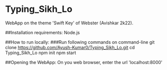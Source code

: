 # Typing_Sikh_Lo
WebApp on the theme 'Swift Key' of Webster (Avishkar 2k22).

##Installation requirements:
  Node.js
 
##How to run locally:
  ###Run following commands on command-line
    git clone https://github.com/Ayush-Kumar0/Typing_Sikh_Lo.git
    cd Typing_Sikh_Lo
    npm init
    npm start

##Opening the WebApp:
  On you web browser, enter the url 'localhost:8000'
